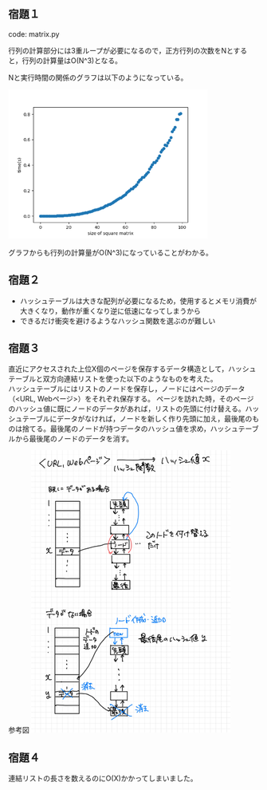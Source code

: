 ## 宿題１

code: matrix.py

行列の計算部分には3重ループが必要になるので，正方行列の次数をNとすると，行列の計算量はO(N^3)となる。

Nと実行時間の関係のグラフは以下のようになっている。

<img src="HW1.png" width="400"/>

グラフからも行列の計算量がO(N^3)になっていることがわかる。

## 宿題２

- ハッシュテーブルは大きな配列が必要になるため，使用するとメモリ消費が大きくなり，動作が重くなり逆に低速になってしまうから
- できるだけ衝突を避けるようなハッシュ関数を選ぶのが難しい


## 宿題３

直近にアクセスされた上位X個のページを保存するデータ構造として，ハッシュテーブルと双方向連結リストを使った以下のようなものを考えた。<br/>
ハッシュテーブルにはリストのノードを保存し，ノードにはページのデータ（<URL, Webページ>）をそれぞれ保存する。
ページを訪れた時，そのページのハッシュ値に既にノードのデータがあれば，リストの先頭に付け替える。ハッシュテーブルにデータがなければ，ノードを新しく作り先頭に加え，最後尾のものは捨てる。最後尾のノードが持つデータのハッシュ値を求め，ハッシュテーブルから最後尾のノードのデータを消す。

参考図
<img src="HW3.jpg" width="400"/>

## 宿題４

連結リストの長さを数えるのにO(X)かかってしまいました。
